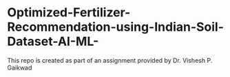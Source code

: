 # Optimized-Fertilizer-Recommendation-using-Indian-Soil-Dataset-AI-ML-
This repo is created as part of an assignment provided by Dr. Vishesh P. Gaikwad
